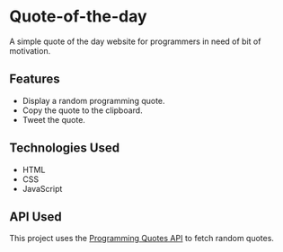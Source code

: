 # Quote-of-the-day
A simple quote of the day website for programmers in need of bit of motivation.

## Features

- Display a random programming quote.
- Copy the quote to the clipboard.
- Tweet the quote.

## Technologies Used

- HTML
- CSS
- JavaScript

## API Used

This project uses the [Programming Quotes API](https://programming-quotes-api.vercel.app) to fetch random quotes.
